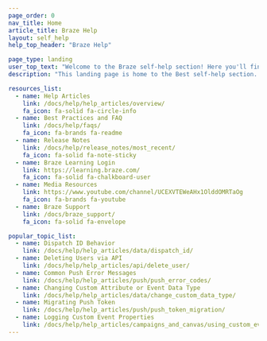 ```yaml
---
page_order: 0
nav_title: Home
article_title: Braze Help
layout: self_help
help_top_header: "Braze Help"

page_type: landing
user_top_text: "Welcome to the Braze self-help section! Here you'll find a variety of help articles that can help you troubleshoot issues you may encounter. You can also learn more about the best practices to communicate with and reach your users."
description: "This landing page is home to the Best self-help section. Here, you can find a variety of help articles, best practices and FAQ, release notes, media resources, and more."

resources_list:
  - name: Help Articles
    link: /docs/help/help_articles/overview/
    fa_icon: fa-solid fa-circle-info
  - name: Best Practices and FAQ
    link: /docs/help/faqs/
    fa_icon: fa-brands fa-readme
  - name: Release Notes
    link: /docs/help/release_notes/most_recent/
    fa_icon: fa-solid fa-note-sticky
  - name: Braze Learning Login
    link: https://learning.braze.com/
    fa_icon: fa-solid fa-chalkboard-user
  - name: Media Resources
    link: https://www.youtube.com/channel/UCEXVTEWeAHx1OlddOMRTaOg
    fa_icon: fa-brands fa-youtube
  - name: Braze Support
    link: /docs/braze_support/
    fa_icon: fa-solid fa-envelope

popular_topic_list:
  - name: Dispatch ID Behavior
    link: /docs/help/help_articles/data/dispatch_id/
  - name: Deleting Users via API
    link: /docs/help/help_articles/api/delete_user/
  - name: Common Push Error Messages
    link: /docs/help/help_articles/push/push_error_codes/
  - name: Changing Custom Attribute or Event Data Type
    link: /docs/help/help_articles/data/change_custom_data_type/
  - name: Migrating Push Token
    link: /docs/help/help_articles/push/push_token_migration/
  - name: Logging Custom Event Properties
    link: /docs/help/help_articles/campaigns_and_canvas/using_custom_event_properties/
---
```



